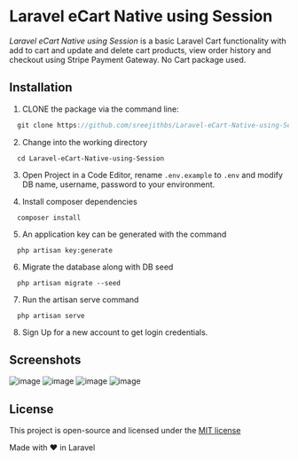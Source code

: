 Laravel eCart Native using Session
======================

_Laravel eCart Native using Session_ is a basic Laravel Cart functionality with add to cart and update and delete cart products, view order history and checkout using Stripe Payment Gateway. No Cart package used.


## Installation
1. CLONE the package via the command line:
```js
  git clone https://github.com/sreejithbs/Laravel-eCart-Native-using-Session.git
```
2. Change into the working directory
```
  cd Laravel-eCart-Native-using-Session
```
3. Open Project in a Code Editor, rename `.env.example` to `.env` and modify DB name, username, password to your environment.

4. Install composer dependencies
```
  composer install
```
5. An application key can be generated with the command
```
  php artisan key:generate
```
6. Migrate the database along with DB seed
```
  php artisan migrate --seed
```
7. Run the artisan serve command
```
  php artisan serve
```
8. Sign Up for a new account to get login credentials.


## Screenshots
![image](https://user-images.githubusercontent.com/30528898/28997931-06162284-7a3e-11e7-93a6-7d44837b9a17.png)
![image](https://user-images.githubusercontent.com/30528898/28997936-1fd841d4-7a3e-11e7-88db-79e6f25b39af.png)
![image](https://user-images.githubusercontent.com/30528898/28997943-3c497a2c-7a3e-11e7-8ffd-2cc31f2a6899.png)
![image](https://user-images.githubusercontent.com/30528898/28997946-488019b8-7a3e-11e7-8f06-b209f203178c.png)


## License
This project is open-source and licensed under the [MIT license](http://opensource.org/licenses/MIT)

Made with &#10084; in Laravel
